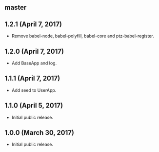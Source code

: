 ## master


## 1.2.1 (April 7, 2017)

* Remove babel-node, babel-polyfill, babel-core and ptz-babel-register.

## 1.2.0 (April 7, 2017)

* Add BaseApp and log.

## 1.1.1 (April 7, 2017)

* Add seed to UserApp.

## 1.1.0 (April 5, 2017)

* Initial public release.

## 1.0.0 (March 30, 2017)

* Initial public release.
